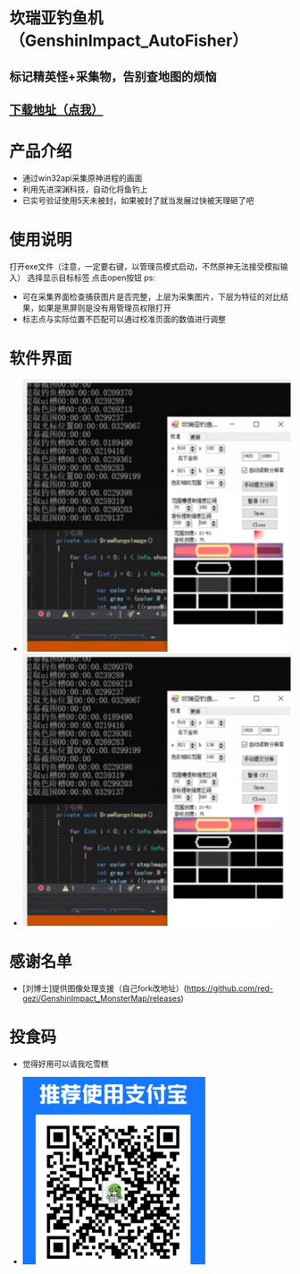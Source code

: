 # 坎瑞亚钓鱼机（GenshinImpact_AutoFisher）
 
## 标记精英怪+采集物，告别查地图的烦恼
## [下载地址（点我）](https://github.com/red-gezi/GenshinImpact_MonsterMap/releases)
# 产品介绍
+ 通过win32api采集原神进程的画面
+ 利用先进深渊科技，自动化将鱼钓上
+ 已实号验证使用5天未被封，如果被封了就当发展过快被天理砸了吧
# 使用说明
打开exe文件（注意，一定要右键，以管理员模式启动，不然原神无法接受模拟输入）
选择显示目标标签
点击open按钮
ps:
+ 可在采集界面检查捕获图片是否完整，上层为采集图片，下层为特征的对比结果，如果是黑屏则是没有用管理员权限打开
+ 标志点与实际位置不匹配可以通过校准页面的数值进行调整

# 软件界面
+ ![1.png](/img/1.png)
+ ![1.png](/img/1.png)

# 感谢名单
+ [刘博士]提供图像处理支援（自己fork改地址）(https://github.com/red-gezi/GenshinImpact_MonsterMap/releases)
# 投食码
+ 觉得好用可以请我吃雪糕

+ ![支付宝](/img/pay.png)

